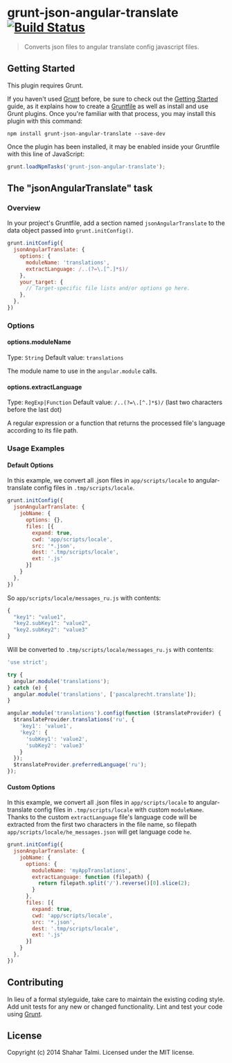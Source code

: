 # grunt-json-angular-translate [![Build Status](https://travis-ci.org/shahata/grunt-json-angular-translate.svg?branch=master)](https://travis-ci.org/shahata/grunt-json-angular-translate)

> Converts json files to angular translate config javascript files.

## Getting Started
This plugin requires Grunt.

If you haven't used [Grunt](http://gruntjs.com/) before, be sure to check out the [Getting Started](http://gruntjs.com/getting-started) guide, as it explains how to create a [Gruntfile](http://gruntjs.com/sample-gruntfile) as well as install and use Grunt plugins. Once you're familiar with that process, you may install this plugin with this command:

```shell
npm install grunt-json-angular-translate --save-dev
```

Once the plugin has been installed, it may be enabled inside your Gruntfile with this line of JavaScript:

```js
grunt.loadNpmTasks('grunt-json-angular-translate');
```

## The "jsonAngularTranslate" task

### Overview
In your project's Gruntfile, add a section named `jsonAngularTranslate` to the data object passed into `grunt.initConfig()`.

```js
grunt.initConfig({
  jsonAngularTranslate: {
    options: {
      moduleName: 'translations',
      extractLanguage: /..(?=\.[^.]*$)/
    },
    your_target: {
      // Target-specific file lists and/or options go here.
    },
  },
})
```

### Options

#### options.moduleName
Type: `String`
Default value: `translations`

The module name to use in the `angular.module` calls.

#### options.extractLanguage
Type: `RegExp|Function`
Default value: `/..(?=\.[^.]*$)/` (last two characters before the last dot)

A regular expression or a function that returns the processed file's language according to its file path.

### Usage Examples

#### Default Options
In this example, we convert all .json files in `app/scripts/locale` to angular-translate config files in `.tmp/scripts/locale`.

```js
grunt.initConfig({
  jsonAngularTranslate: {
    jobName: {
      options: {},
      files: [{
        expand: true,
        cwd: 'app/scripts/locale',
        src: '*.json',
        dest: '.tmp/scripts/locale',
        ext: '.js'
      }]
    }
  },
})
```

So `app/scripts/locale/messages_ru.js` with contents:

```js
{
  "key1": "value1",
  "key2.subKey1": "value2",
  "key2.subKey2": "value3"
}
```

Will be converted to `.tmp/scripts/locale/messages_ru.js` with contents:

```js
'use strict';

try {
  angular.module('translations');
} catch (e) {
  angular.module('translations', ['pascalprecht.translate']);
}

angular.module('translations').config(function ($translateProvider) {
  $translateProvider.translations('ru', {
    'key1': 'value1',
    'key2': {
      'subKey1': 'value2',
      'subKey2': 'value3'
    }
  });
  $translateProvider.preferredLanguage('ru');
});
```

#### Custom Options
In this example, we convert all .json files in `app/scripts/locale` to angular-translate config files in `.tmp/scripts/locale` with custom `moduleName`. Thanks to the custom `extractLanguage` file's language code will be extracted from the first two characters in the file name, so filepath `app/scripts/locale/he_messages.json` will get language code `he`.

```js
grunt.initConfig({
  jsonAngularTranslate: {
    jobName: {
      options: {
        moduleName: 'myAppTranslations',
        extractLanguage: function (filepath) {
          return filepath.split('/').reverse()[0].slice(2);
        }
      },
      files: [{
        expand: true,
        cwd: 'app/scripts/locale',
        src: '*.json',
        dest: '.tmp/scripts/locale',
        ext: '.js'
      }]
    }
  },
})
```

## Contributing
In lieu of a formal styleguide, take care to maintain the existing coding style. Add unit tests for any new or changed functionality. Lint and test your code using [Grunt](http://gruntjs.com/).

## License
Copyright (c) 2014 Shahar Talmi. Licensed under the MIT license.
